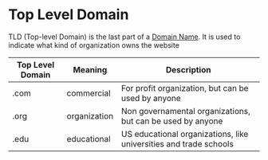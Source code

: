 # Top Level Domain
TLD (Top-level Domain) is the last part of a [Domain Name](./CS50x_Domain-Name.md). It is used to indicate what kind of organization owns the website

| Top Level Domain | Meaning     | Description                                                      |
| ---------------  | ----------- | -----------------------------------------------------------------|
| .com             | commercial  | For profit organization, but can be used by anyone               |
| .org             | organization| Non governamental organizations, but can be used by anyone       |
| .edu             | educational | US educational organizations, like universities and trade schools|

